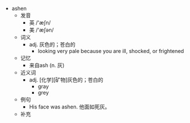 - ashen
  - 发音
    - 英 /'æʃn/
    - 美 /'æʃən/
  - 词义
    - adj. 灰色的；苍白的
      - looking very pale because you are ill, shocked, or frightened
  - 记忆
    - 来自ash (n. 灰)
  - 近义词
    - adj. [化学][矿物]灰色的；苍白的
      - gray
      - grey
  - 例句
    - His face was ashen. 他面如死灰。
  - 补充